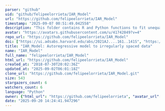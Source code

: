 ```yaml
---
parser: "github"
uid: "github/felipeelorrieta/IAR_Model"
url: "https://github.com/felipeelorrieta/IAR_Model"
timestamp: "2025-09-07 00:51:49.042558"
description: "This folder contains R and Python functions to fit unequally spaced time series from the Irregular Autoregressive (IAR). From the functions of this folder we can generate observations for each process, compute the negative of the log likelihood of these process, fit each model to irregularly sampled data, and test the significance of the estimated parameters."
avatar: "https://avatars.githubusercontent.com/u/41742849?v=4"
repo_url: "https://github.com/felipeelorrieta/IAR_Model"
doi: ["https://ui.adsabs.harvard.edu/abs/2021AJ....161..141S", "https://ui.adsabs.harvard.edu/abs/2018MNRAS.481.4311E", "https://ui.adsabs.harvard.edu/abs/2025ascl.soft08022E/abstract"]
title: "IAR_Model: Autoregressive model to irregularly spaced data"
name: "IAR_Model"
full_name: "felipeelorrieta/IAR_Model"
html_url: "https://github.com/felipeelorrieta/IAR_Model"
created_at: "2018-07-30T20:02:36Z"
updated_at: "2025-09-02T06:01:18Z"
clone_url: "https://github.com/felipeelorrieta/IAR_Model.git"
size: 543
stargazers_count: 6
watchers_count: 6
language: "Python"
owner: {"html_url": "https://github.com/felipeelorrieta", "avatar_url": "https://avatars.githubusercontent.com/u/41742849?v=4", "login": "felipeelorrieta", "type": "User"}
date: "2025-09-20 14:24:41.947296"
---
```

